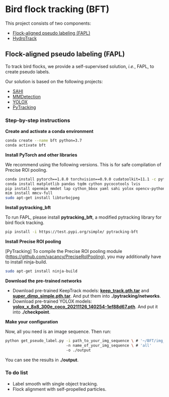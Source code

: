 # Bird flock tracking (BFT)

This project consists of two components:

- [Flock-aligned pseudo labeling (FAPL)](#1)
- [HydroTrack]()

<h2 id="1"> Flock-aligned pseudo labeling (FAPL) </h2>

To track bird flocks, we provide a self-supervised solution, *i.e.*, FAPL, to create pseudo labels.

Our solution is based on the following projects:

- [SAHI](https://github.com/obss/sahi)
- [MMDetection](https://github.com/open-mmlab/mmdetection)
- [YOLOX](https://github.com/Megvii-BaseDetection/YOLOX)
- [PyTracking](https://github.com/visionml/pytracking)

### Step-by-step instructions

**Create and activate a conda environment**

```bash
conda create --name bft python=3.7
conda activate bft
```

**Install PyTorch and other libraries**

We recommend using the following versions. This is for safe compilation of Precise ROI pooling.

```bash
conda install pytorch==1.8.0 torchvision==0.9.0 cudatoolkit=11.1 -c pytorch -c conda-forge
conda install matplotlib pandas tqdm cython pycocotools lvis
pip install openmim mmdet lap cython_bbox yaml sahi yolox opencv-python visdom tb-nightly scikit-image tikzplotlib gdown jpeg4py GitPython
mim install mmcv-full
sudo apt-get install libturbojpeg
```

**Install pytracking_bft** 

To run FAPL, please install **pytracking_bft**, a modified pytracking library for bird flock tracking.

```bash
pip install -i https://test.pypi.org/simple/ pytracking-bft 
```

**Install Precise ROI pooling**

[PyTracking] To compile the Precise ROI pooling module (https://github.com/vacancy/PreciseRoIPooling), you may additionally have to install ninja-build.

```bash
sudo apt-get install ninja-build
```

**Download the pre-trained networks**

- Download pre-trained KeepTrack models: [**keep_track.pth.tar**](https://drive.google.com/drive/folders/1VPrymSJsWeQkAAYD-ZI80oJblAim4fxC) and [**super_dimp_simple.pth.tar**](https://drive.google.com/drive/folders/1VPrymSJsWeQkAAYD-ZI80oJblAim4fxC). And put them into **./pytracking/networks**.
- Download pre-trained YOLOX models: [**yolox_x_8x8_300e_coco_20211126_140254-1ef88d67.pth**](https://download.openmmlab.com/mmdetection/v2.0/yolox/yolox_x_8x8_300e_coco/yolox_x_8x8_300e_coco_20211126_140254-1ef88d67.pth). And put it into **./checkpoint**.

**Make your configuration**

Now, all you need is an image sequence. Then run:

```bash
python get_pseudo_label.py -i path_to_your_img_sequence \ # '~/BFT/img_seq'
						   -n name_of_your_img_sequence \ # 'all'
						   -o ./output
```

You can see the results in **./output**.

### To do list

- Label smooth with single object tracking.
- Flock alignment with self-propelled particles.
